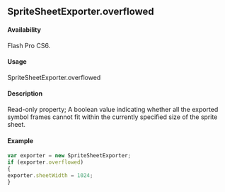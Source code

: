 ## SpriteSheetExporter.overflowed

#### Availability

Flash Pro CS6.

#### Usage

SpriteSheetExporter.overflowed

#### Description

Read-only property; A boolean value indicating whether all the exported symbol frames cannot fit within the currently specified size of the sprite sheet.

#### Example

```javascript
var exporter = new SpriteSheetExporter; 
if (exporter.overflowed)
{
exporter.sheetWidth = 1024;
}

```
